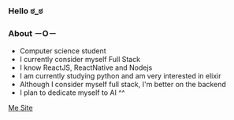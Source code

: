 ### Hello ಠ_ಠ

<!-- [comment]: # ![Overview](https://github.com/vineboneto/stats/blob/master/generated/overview.svg)  -->

<!-- ![Lenguages](https://github.com/vineboneto/stats/blob/master/generated/languages.svg) -->

### About －O－ 

 - Computer science student
 - I currently consider myself Full Stack
 - I know ReactJS, ReactNative and Nodejs
 - I am currently studying python and am very interested in elixir
 - Although I consider myself full stack, I'm better on the backend
 - I plan to dedicate myself to AI ^^

<a href="https://vineboneto-demo-2.vercel.app/">Me Site
</a>


<!-- <a href="https://br.linkedin.com/in/vinicius-gazolla-boneto-6b0a02170"> <img src="https://img.shields.io/badge/LinkedIn-0077B5?style=flat&logo=linkedin&logoColor=white" />
</a> -->



[comment]: # (https://javascript.plainenglish.io/how-to-make-custom-language-badges-for-your-profile-using-shields-io-d2aeaf016b6b)

